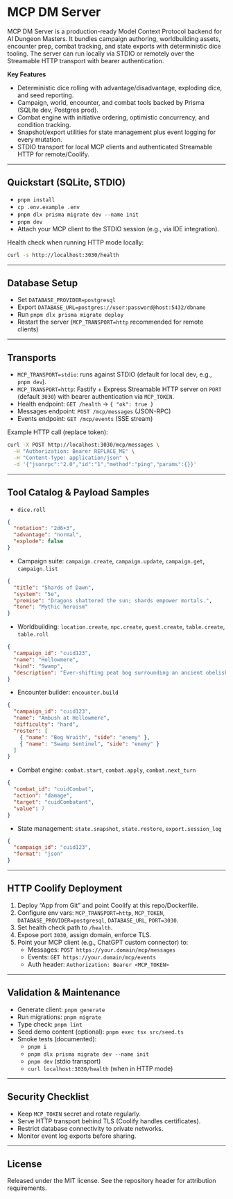 ﻿# MCP DM Server

MCP DM Server is a production-ready Model Context Protocol backend for AI Dungeon Masters. It bundles campaign authoring, worldbuilding assets, encounter prep, combat tracking, and state exports with deterministic dice tooling. The server can run locally via STDIO or remotely over the Streamable HTTP transport with bearer authentication.

**Key Features**

- Deterministic dice rolling with advantage/disadvantage, exploding dice, and seed reporting.
- Campaign, world, encounter, and combat tools backed by Prisma (SQLite dev, Postgres prod).
- Combat engine with initiative ordering, optimistic concurrency, and condition tracking.
- Snapshot/export utilities for state management plus event logging for every mutation.
- STDIO transport for local MCP clients and authenticated Streamable HTTP for remote/Coolify.

---

## Quickstart (SQLite, STDIO)

- `pnpm install`
- `cp .env.example .env`
- `pnpm dlx prisma migrate dev --name init`
- `pnpm dev`
- Attach your MCP client to the STDIO session (e.g., via IDE integration).

Health check when running HTTP mode locally:

```bash
curl -s http://localhost:3030/health
```

---

## Database Setup

- Set `DATABASE_PROVIDER=postgresql`
- Export `DATABASE_URL=postgres://user:password@host:5432/dbname`
- Run `pnpm dlx prisma migrate deploy`
- Restart the server (`MCP_TRANSPORT=http` recommended for remote clients)

---

## Transports

- `MCP_TRANSPORT=stdio`: runs against STDIO (default for local dev, e.g., `pnpm dev`).
- `MCP_TRANSPORT=http`: Fastify + Express Streamable HTTP server on `PORT` (default `3030`) with bearer authentication via `MCP_TOKEN`.
- Health endpoint: `GET /health` → `{ "ok": true }`
- Messages endpoint: `POST /mcp/messages` (JSON-RPC)
- Events endpoint: `GET /mcp/events` (SSE stream)

Example HTTP call (replace token):

```bash
curl -X POST http://localhost:3030/mcp/messages \
  -H "Authorization: Bearer REPLACE_ME" \
  -H "Content-Type: application/json" \
  -d '{"jsonrpc":"2.0","id":"1","method":"ping","params":{}}'
```

---

## Tool Catalog & Payload Samples

- `dice.roll`
```json
{
  "notation": "2d6+3",
  "advantage": "normal",
  "explode": false
}
```

- Campaign suite: `campaign.create`, `campaign.update`, `campaign.get`, `campaign.list`
```json
{
  "title": "Shards of Dawn",
  "system": "5e",
  "premise": "Dragons shattered the sun; shards empower mortals.",
  "tone": "Mythic heroism"
}
```

- Worldbuilding: `location.create`, `npc.create`, `quest.create`, `table.create`, `table.roll`
```json
{
  "campaign_id": "cuid123",
  "name": "Hollowmere",
  "kind": "Swamp",
  "description": "Ever-shifting peat bog surrounding an ancient obelisk."
}
```

- Encounter builder: `encounter.build`
```json
{
  "campaign_id": "cuid123",
  "name": "Ambush at Hollowmere",
  "difficulty": "hard",
  "roster": [
    { "name": "Bog Wraith", "side": "enemy" },
    { "name": "Swamp Sentinel", "side": "enemy" }
  ]
}
```

- Combat engine: `combat.start`, `combat.apply`, `combat.next_turn`
```json
{
  "combat_id": "cuidCombat",
  "action": "damage",
  "target": "cuidCombatant",
  "value": 7
}
```

- State management: `state.snapshot`, `state.restore`, `export.session_log`
```json
{
  "campaign_id": "cuid123",
  "format": "json"
}
```

---

## HTTP Coolify Deployment

1. Deploy “App from Git” and point Coolify at this repo/Dockerfile.
2. Configure env vars: `MCP_TRANSPORT=http`, `MCP_TOKEN`, `DATABASE_PROVIDER=postgresql`, `DATABASE_URL`, `PORT=3030`.
3. Set health check path to `/health`.
4. Expose port `3030`, assign domain, enforce TLS.
5. Point your MCP client (e.g., ChatGPT custom connector) to:
   - Messages: `POST https://your.domain/mcp/messages`
   - Events: `GET https://your.domain/mcp/events`
   - Auth header: `Authorization: Bearer <MCP_TOKEN>`

---

## Validation & Maintenance

- Generate client: `pnpm generate`
- Run migrations: `pnpm migrate`
- Type check: `pnpm lint`
- Seed demo content (optional): `pnpm exec tsx src/seed.ts`
- Smoke tests (documented):
  - `pnpm i`
  - `pnpm dlx prisma migrate dev --name init`
  - `pnpm dev` (stdio transport)
  - `curl localhost:3030/health` (when in HTTP mode)

---

## Security Checklist

- Keep `MCP_TOKEN` secret and rotate regularly.
- Serve HTTP transport behind TLS (Coolify handles certificates).
- Restrict database connectivity to private networks.
- Monitor event log exports before sharing.

---

## License

Released under the MIT license. See the repository header for attribution requirements.
